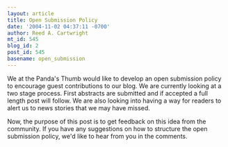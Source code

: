 ```yaml
---
layout: article
title: Open Submission Policy
date: '2004-11-02 04:37:11 -0700'
author: Reed A. Cartwright
mt_id: 545
blog_id: 2
post_id: 545
basename: open_submission
---
```

We at the Panda's Thumb would like to develop an open submission policy to encourage guest contributions to our blog.  We are currently looking at a two stage process.  First abstracts are submitted and if accepted a full length post will follow.  We are also looking into having a way for readers to alert us to news stories that we may have missed.

Now, the purpose of this post is to get feedback on this idea from the community.  If you have any suggestions on how to structure the open submission policy, we'd like to hear from you in the comments.
